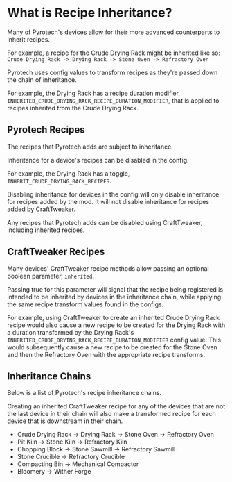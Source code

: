 # What is Recipe Inheritance?

Many of Pyrotech's devices allow for their more advanced counterparts to inherit recipes.

For example, a recipe for the Crude Drying Rack might be inherited like so: `Crude Drying Rack -> Drying Rack -> Stone Oven -> Refractory Oven`

Pyrotech uses config values to transform recipes as they're passed down the chain of inheritance.

For example, the Drying Rack has a recipe duration modifier, `INHERITED_CRUDE_DRYING_RACK_RECIPE_DURATION_MODIFIER`, that is applied to recipes inherited from the Crude Drying Rack.

## Pyrotech Recipes

The recipes that Pyrotech adds are subject to inheritance.

Inheritance for a device's recipes can be disabled in the config.

For example, the Drying Rack has a toggle, `INHERIT_CRUDE_DRYING_RACK_RECIPES`.

Disabling inheritance for devices in the config will only disable inheritance for recipes added by the mod. It will not disable inheritance for recipes added by CraftTweaker.

Any recipes that Pyrotech adds can be disabled using CraftTweaker, including inherited recipes.

## CraftTweaker Recipes

Many devices' CraftTweaker recipe methods allow passing an optional boolean parameter, `inherited`.

Passing true for this parameter will signal that the recipe being registered is intended to be inherited by devices in the inheritance chain, while applying the same recipe transform values found in the configs.

For example, using CraftTweaker to create an inherited Crude Drying Rack recipe would also cause a new recipe to be created for the Drying Rack with a duration transformed by the Drying Rack's `INHERITED_CRUDE_DRYING_RACK_RECIPE_DURATION_MODIFIER` config value. This would subsequently cause a new recipe to be created for the Stone Oven and then the Refractory Oven with the appropriate recipe transforms.

## Inheritance Chains

Below is a list of Pyrotech's recipe inheritance chains.

Creating an inherited CraftTweaker recipe for any of the devices that are not the last device in their chain will also make a transformed recipe for each device that is downstream in their chain.

* Crude Drying Rack -> Drying Rack -> Stone Oven -> Refractory Oven
* Pit Kiln -> Stone Kiln -> Refractory Kiln
* Chopping Block -> Stone Sawmill -> Refractory Sawmill
* Stone Crucible -> Refractory Crucible
* Compacting Bin -> Mechanical Compactor
* Bloomery -> Wither Forge